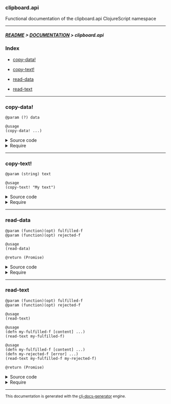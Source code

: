 
### clipboard.api

Functional documentation of the clipboard.api ClojureScript namespace

---

##### [README](../../../README.md) > [DOCUMENTATION](../../COVER.md) > clipboard.api

### Index

- [copy-data!](#copy-data)

- [copy-text!](#copy-text)

- [read-data](#read-data)

- [read-text](#read-text)

---

### copy-data!

```
@param (?) data
```

```
@usage
(copy-data! ...)
```

<details>
<summary>Source code</summary>

```
(defn copy-data!
  [data])
```

</details>

<details>
<summary>Require</summary>

```
(ns my-namespace (:require [clipboard.api :refer [copy-data!]]))

(clipboard.api/copy-data! ...)
(copy-data!               ...)
```

</details>

---

### copy-text!

```
@param (string) text
```

```
@usage
(copy-text! "My text")
```

<details>
<summary>Source code</summary>

```
(defn copy-text!
  [text]
  (letfn [(f [] (-> "text-clipboard" dom/get-element-by-id .-value js/navigator.clipboard.writeText))]
         (temporary-component/append-component! [views/text-clipboard text] f)
         (temporary-component/remove-component!)))
```

</details>

<details>
<summary>Require</summary>

```
(ns my-namespace (:require [clipboard.api :refer [copy-text!]]))

(clipboard.api/copy-text! ...)
(copy-text!               ...)
```

</details>

---

### read-data

```
@param (function)(opt) fulfilled-f
@param (function)(opt) rejected-f
```

```
@usage
(read-data)
```

```
@return (Promise)
```

<details>
<summary>Source code</summary>

```
(defn read-data
  [& [fulfilled-f rejected-f]])
```

</details>

<details>
<summary>Require</summary>

```
(ns my-namespace (:require [clipboard.api :refer [read-data]]))

(clipboard.api/read-data ...)
(read-data               ...)
```

</details>

---

### read-text

```
@param (function)(opt) fulfilled-f
@param (function)(opt) rejected-f
```

```
@usage
(read-text)
```

```
@usage
(defn my-fulfilled-f [content] ...)
(read-text my-fulfilled-f)
```

```
@usage
(defn my-fulfilled-f [content] ...)
(defn my-rejected-f [error] ...)
(read-text my-fulfilled-f my-rejected-f)
```

```
@return (Promise)
```

<details>
<summary>Source code</summary>

```
(defn read-text
  [& [fulfilled-f rejected-f]]
  (letfn [(default-fulfilled-f [content] (.log   js/console content))
          (default-rejected-f  [error]   (.error js/console (.-name error)
                                                            (.-message error)))]
         (.then (js/navigator.clipboard.readText)
                (or fulfilled-f default-fulfilled-f)
                (or rejected-f  default-rejected-f))))
```

</details>

<details>
<summary>Require</summary>

```
(ns my-namespace (:require [clipboard.api :refer [read-text]]))

(clipboard.api/read-text ...)
(read-text               ...)
```

</details>

---

<sub>This documentation is generated with the [clj-docs-generator](https://github.com/bithandshake/clj-docs-generator) engine.</sub>

